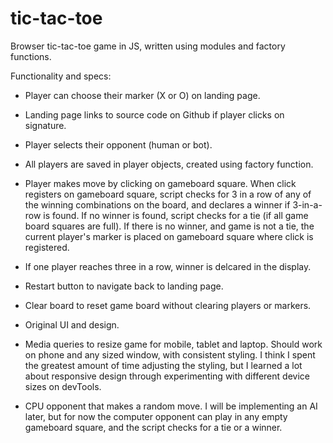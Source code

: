 # tic-tac-toe
Browser tic-tac-toe game in JS, written using modules and factory functions. 

Functionality and specs: 

- Player can choose their marker (X or O) on landing page.

- Landing page links to source code on Github if player clicks on signature. 

- Player selects their opponent (human or bot). 

- All players are saved in player objects, created using factory function.

- Player makes move by clicking on gameboard square. When click registers on gameboard square, script checks for 3 in a row of any of the winning combinations on the board, and declares a winner if 3-in-a-row is found. If no winner is found, script checks for a tie (if all game board squares are full). If there is no winner, and game is not a tie, the current player's marker is placed on gameboard square where click is registered. 

- If one player reaches three in a row, winner is delcared in the display. 

- Restart button to navigate back to landing page. 

- Clear board to reset game board without clearing players or markers. 

- Original UI and design. 

- Media queries to resize game for mobile, tablet and laptop. Should work on phone and any sized window, with consistent styling. I think I spent the greatest amount of time adjusting the styling, but I learned a lot about responsive design through experimenting with different device sizes on devTools.

- CPU opponent that makes a random move. I will be implementing an AI later, but for now the computer opponent can play in any empty gameboard square, and the script checks for a tie or a winner.
